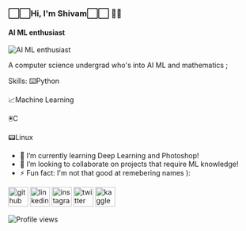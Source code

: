 ### ⬜️⬜️Hi, I'm Shivam⬜️⬜️ 👋🏾 
#### AI ML enthusiast
![AI ML enthusiast](https://mir-s3-cdn-cf.behance.net/project_modules/max_1200/8fe6da81436849.5cffaef4c8c0a.gif)

A computer science undergrad who's into AI ML and mathematics ; 

Skills:
⌨️Python 

📈Machine Learning 

🖲C 

📟Linux

- 🌱 I’m currently learning Deep Learning and Photoshop! 
- 👯 I’m looking to collaborate on projects that require ML knowledge! 
- ⚡ Fun fact: I'm not that good at remebering names ): 


[<img src='https://cdn.jsdelivr.net/npm/simple-icons@3.0.1/icons/github.svg' alt='github' height='40'>](https://github.com/mavihsrr)  [<img src='https://cdn.jsdelivr.net/npm/simple-icons@3.0.1/icons/linkedin.svg' alt='linkedin' height='40'>](https://www.linkedin.com/in/shivammitter/)  [<img src='https://cdn.jsdelivr.net/npm/simple-icons@3.0.1/icons/instagram.svg' alt='instagram' height='40'>](https://www.instagram.com/shivammitter/)  [<img src='https://cdn.jsdelivr.net/npm/simple-icons@3.0.1/icons/twitter.svg' alt='twitter' height='40'>](https://twitter.com/shivammitter)  [<img src='https://cdn.jsdelivr.net/npm/simple-icons@3.0.1/icons/kaggle.svg' alt='kaggle' height='40'>](https://www.kaggle.com/shivammitter)  

![Profile views](https://gpvc.arturio.dev/mavihsrr)  
